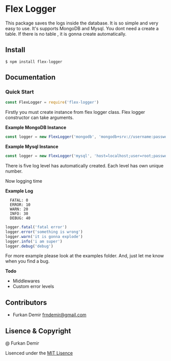 # Flex Logger
This package saves the logs inside the database. It is so simple and very easy to use. It's supports MongoDB and Mysql. You dont need a create a table. If there is no table , it is gonna create automatically.
## Install

```
$ npm install flex-logger
```

## Documentation

### Quick Start

```js
const FlexLogger = require('flex-logger')
```
Firstly you must create instance from flex logger class. Flex logger constructor can take arguments.

**Example MongoDB Instance**
```js
const logger = new FlexLogger('mongodb', 'mongodb+srv://username:password@host/dbname', 'collectionName')
```

**Example Mysql Instance**
```js
const logger = new FlexLogger('mysql', 'host=localhost;user=root;password=;dbname=test;', 'tableName')
```

There is five log level has automatically created. Each level has own unique number. 

Now logging time

**Example Log**

```
  FATAL: 0
  ERROR: 10
  WARN: 20
  INFO: 30
  DEBUG: 40
```

```js
logger.fatal('fatal error')
logger.error('something is wrong')
logger.warn('it is gonna explode')
logger.info('i am super')
logger.debug('debug')

```

For more example please look at the examples folder. And, just let me know when you find a bug.

**Todo**
- Middlewares
- Custom error levels

## Contributors
- Furkan Demir <frndemir@gmail.com>

## Lisence & Copyright

@ Furkan Demir

Lisenced under the [MIT Lisence](LISENCE)
